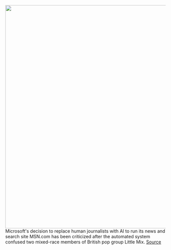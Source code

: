 <img src='https://cdn.vox-cdn.com/thumbor/jVTl7xtfFnCv8dwBijiRw3fwax8=/0x0:3776x2399/1200x800/filters:focal(1586x898:2190x1502)/cdn.vox-cdn.com/uploads/chorus_image/image/66910798/little_mix_pinnock_thirlwall.0.jpg' width='700px' /><br/>
Microsoft's decision to replace human journalists with AI to run its news and search site MSN.com has been criticized after the automated system confused two mixed-race members of British pop group Little Mix.
<a href='https://www.theverge.com/2020/6/9/21284934/microsoft-ai-news-editors-msn-homepage-little-mix-singers'> Source <a/>
